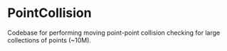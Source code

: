 # PointCollision

Codebase for performing moving point-point collision checking for large collections of points (~10M).
